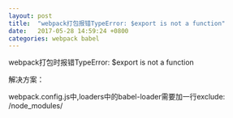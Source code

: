 ```yaml
---
layout: post
title:  "webpack打包报错TypeError: $export is not a function"
date:   2017-05-28 14:59:24 +0800
categories: webpack babel
---
```

webpack打包时报错TypeError: $export is not a function

解决方案：

webpack.config.js中,loaders中的babel-loader需要加一行exclude: /node_modules/
